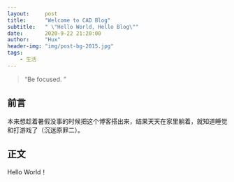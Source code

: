 ```yaml
---
layout:     post
title:      "Welcome to CAD Blog"
subtitle:   " \"Hello World, Hello Blog\""
date:       2020-9-22 21:20:00
author:     "Hux"
header-img: "img/post-bg-2015.jpg"
tags:
    - 生活
---
```


> “Be focused. ”


## 前言

本来想趁着暑假没事的时候把这个博客搭出来，结果天天在家里躺着，就知道睡觉和打游戏了（沉迷原罪二）。

## 正文

Hello World！

